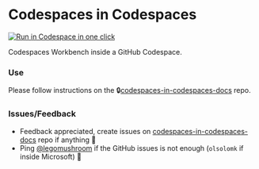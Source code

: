 # Codespaces in Codespaces

[<img title="Run in Codespace in one click" src="https://cdn.jsdelivr.net/gh/bookish-potato/codespaces-in-codespaces@f097ccddfc401ab6b09d233dc47c3efa3f9513f6/images/badge.svg">](https://github.com/features/codespaces)

Codespaces Workbench inside a GitHub Codespace.

### Use

Please follow instructions on the 🔒[codespaces-in-codespaces-docs](https://github.com/bookish-potato/codespaces-in-codespaces-docs) repo.

### Issues/Feedback

- Feedback appreciated, create issues on [codespaces-in-codespaces-docs](https://github.com/bookish-potato/codespaces-in-codespaces-docs) repo if anything 🤗
- Ping [@legomushroom](https://github.com/legomushroom) if the GitHub issues is not enough (`olsolomk` if inside Microsoft) 🏓
